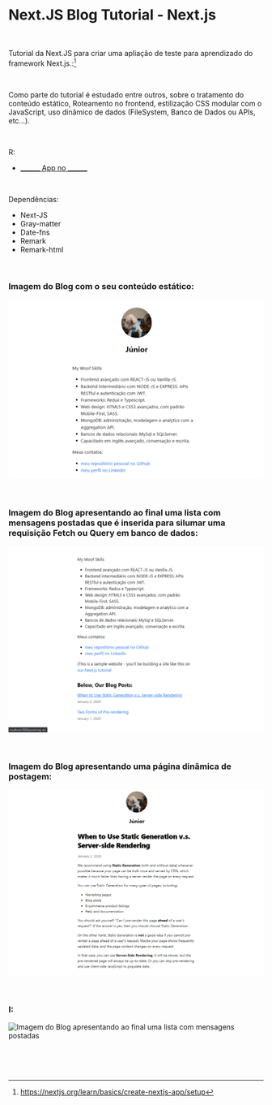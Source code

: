 # Next.JS Blog Tutorial - Next.js
 

<br />

Tutorial da Next.JS para criar uma apliação de teste para aprendizado do framework Next.js.:[^1]

<br />

Como parte do tutorial é estudado entre outros, sobre o tratamento do conteúdo estático, Roteamento no frontend, estilização CSS modular com o JavaScript, uso dinâmico de dados (FileSystem, Banco de Dados ou APIs, etc...).


<br />

R:

- [______ App no ______]()

<br />

Dependências:

- Next-JS
- Gray-matter
- Date-fns
- Remark
- Remark-html


<br />


### Imagem do Blog com o seu conteúdo estático:

![Imagem do Blog com o seu conteúdo estático](/public/images/nextjs-org-blog-tutorial-01.png)


<br />


### Imagem do Blog apresentando ao final uma lista com mensagens postadas que é inserida para silumar uma requisição Fetch ou Query em banco de dados:

![Imagem do Blog apresentando ao final uma lista com mensagens postadas](/public/images/nextjs-org-blog-tutorial-02.png)



<br />


### Imagem do Blog apresentando uma página dinâmica de postagem:

![Imagem do Blog apresentando uma página dinâmica de postagem](/public/images/nextjs-org-blog-tutorial-03.png)



<br />


### I:

![Imagem do Blog apresentando ao final uma lista com mensagens postadas](/public/images/)



<br />

<br />
<br />


[^1]:https://nextjs.org/learn/basics/create-nextjs-app/setup 

